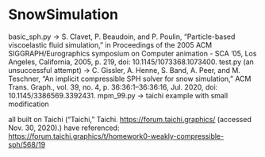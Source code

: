 # SnowSimulation
basic_sph.py -> S. Clavet, P. Beaudoin, and P. Poulin, “Particle-based viscoelastic fluid simulation,” in Proceedings of the 2005 ACM SIGGRAPH/Eurographics symposium on Computer animation  - SCA ’05, Los Angeles, California, 2005, p. 219, doi: 10.1145/1073368.1073400.
test.py (an unsuccessful attempt) -> C. Gissler, A. Henne, S. Band, A. Peer, and M. Teschner, “An implicit compressible SPH solver for snow simulation,” ACM Trans. Graph., vol. 39, no. 4, p. 36:36:1–36:36:16, Jul. 2020, doi: 10.1145/3386569.3392431.
mpm_99.py -> taichi example with small modification

all built on Taichi (“Taichi,” Taichi. https://forum.taichi.graphics/ (accessed Nov. 30, 2020).)
have referenced: https://forum.taichi.graphics/t/homework0-weakly-compressible-sph/568/19
